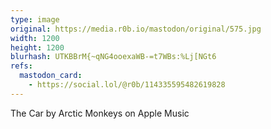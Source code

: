 ```yaml
---
type: image
original: https://media.r0b.io/mastodon/original/575.jpg
width: 1200
height: 1200
blurhash: UTKBBrM{~qNG4ooexaWB-=t7WBs:%Lj[NGt6
refs:
  mastodon_card:
    - https://social.lol/@r0b/114335595482619828
---
```


The Car by Arctic Monkeys on Apple Music
